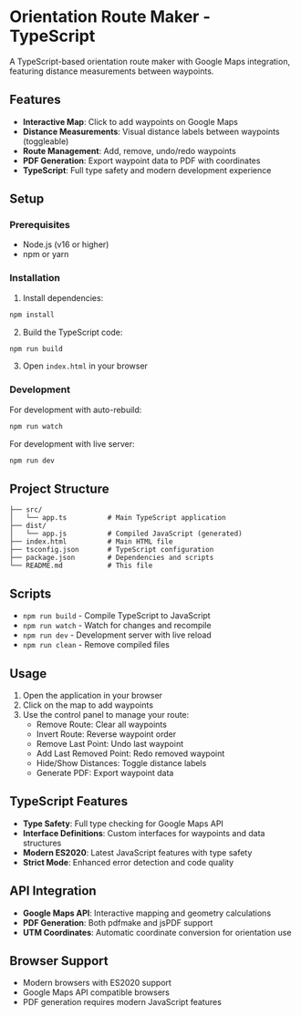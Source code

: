 # Orientation Route Maker - TypeScript

A TypeScript-based orientation route maker with Google Maps integration, featuring distance measurements between waypoints.

## Features

- **Interactive Map**: Click to add waypoints on Google Maps
- **Distance Measurements**: Visual distance labels between waypoints (toggleable)
- **Route Management**: Add, remove, undo/redo waypoints
- **PDF Generation**: Export waypoint data to PDF with coordinates
- **TypeScript**: Full type safety and modern development experience

## Setup

### Prerequisites

- Node.js (v16 or higher)
- npm or yarn

### Installation

1. Install dependencies:
```bash
npm install
```

2. Build the TypeScript code:
```bash
npm run build
```

3. Open `index.html` in your browser

### Development

For development with auto-rebuild:
```bash
npm run watch
```

For development with live server:
```bash
npm run dev
```

## Project Structure

```
├── src/
│   └── app.ts          # Main TypeScript application
├── dist/
│   └── app.js          # Compiled JavaScript (generated)
├── index.html          # Main HTML file
├── tsconfig.json       # TypeScript configuration
├── package.json        # Dependencies and scripts
└── README.md           # This file
```

## Scripts

- `npm run build` - Compile TypeScript to JavaScript
- `npm run watch` - Watch for changes and recompile
- `npm run dev` - Development server with live reload
- `npm run clean` - Remove compiled files

## Usage

1. Open the application in your browser
2. Click on the map to add waypoints
3. Use the control panel to manage your route:
   - Remove Route: Clear all waypoints
   - Invert Route: Reverse waypoint order
   - Remove Last Point: Undo last waypoint
   - Add Last Removed Point: Redo removed waypoint
   - Hide/Show Distances: Toggle distance labels
   - Generate PDF: Export waypoint data

## TypeScript Features

- **Type Safety**: Full type checking for Google Maps API
- **Interface Definitions**: Custom interfaces for waypoints and data structures
- **Modern ES2020**: Latest JavaScript features with type safety
- **Strict Mode**: Enhanced error detection and code quality

## API Integration

- **Google Maps API**: Interactive mapping and geometry calculations
- **PDF Generation**: Both pdfmake and jsPDF support
- **UTM Coordinates**: Automatic coordinate conversion for orientation use

## Browser Support

- Modern browsers with ES2020 support
- Google Maps API compatible browsers
- PDF generation requires modern JavaScript features
